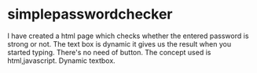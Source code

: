 # simplepasswordchecker
I have created a html page which checks whether the entered password is strong or not. The text box is dynamic it gives us the result when you started typing. There's no need of button. The concept used is html,javascript. Dynamic textbox.
